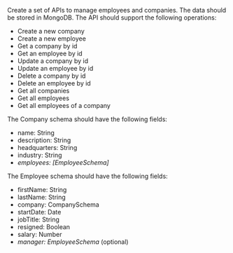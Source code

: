 Create a set of APIs to manage employees and companies. The data should be stored in MongoDB. The API should support the following operations:

- Create a new company
- Create a new employee
- Get a company by id
- Get an employee by id
- Update a company by id
- Update an employee by id
- Delete a company by id
- Delete an employee by id
- Get all companies
- Get all employees
- Get all employees of a company

The Company schema should have the following fields:

- name: String
- description: String
- headquarters: String
- industry: String
- _employees: [EmployeeSchema]_

The Employee schema should have the following fields:

- firstName: String
- lastName: String
- company: CompanySchema
- startDate: Date
- jobTitle: String
- resigned: Boolean
- salary: Number
- _manager: EmployeeSchema_ (optional)


